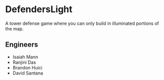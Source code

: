 # DefendersLight
A tower defense game where you can only build in illuminated portions of the map.

## Engineers
- Isaiah Mann 
- Ranjini Das
- Brandon Huici
- David Santana
